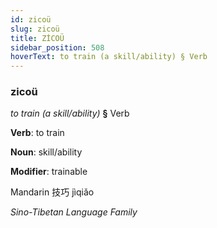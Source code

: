 ```yaml
---
id: zicoü
slug: zicoü
title: ZİCOÜ
sidebar_position: 508
hoverText: to train (a skill/ability) § Verb
---
```


### zicoü

*to train (a skill/ability)* **§** Verb

**Verb**: to train

**Noun**: skill/ability

**Modifier**: trainable

Mandarin 技巧 jìqiǎo 

*Sino-Tibetan Language Family*